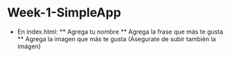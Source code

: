 # Week-1-SimpleApp
* En index.html:
** Agrega tu nombre
** Agrega la frase que más te gusta
** Agrega la imagen que más te gusta (Asegurate de subir también la imágen)
